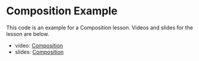 # Composition Example

This code is an example for a Composition lesson. Videos and slides for the lesson are below.

- video: [Composition](https://www.youtube.com/watch?v=2K5hsMa4I-Q)
- slides: [Composition](https://drive.google.com/file/d/1zd9Tx_xQrRly-54o-4pp65owDqJJZLN6/view?usp=drive_link)



